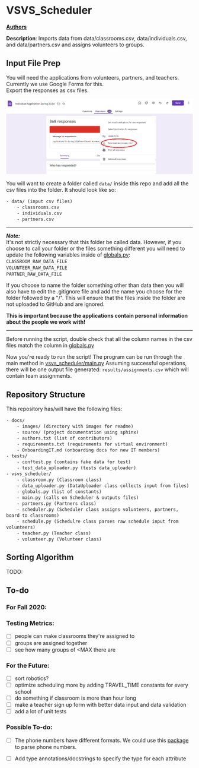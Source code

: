 # VSVS_Scheduler

[**Authors**](docs/authors.txt) 

**Description**: Imports data from data/classrooms.csv, data/individuals.csv, and data/partners.csv and assigns
 volunteers to groups. 

## Input File Prep
You will need the applications from volunteers, partners, and teachers. 
Currently we use Google Forms for this. 
\
Export the responses as csv files.

![csv_file_download](docs/images/csv_download.png)

You will want to create a folder called `data/` inside this repo and add all the csv files into the folder. It should look like so:
```
- data/ (input csv files)
    - classrooms.csv
    - individuals.csv
    - partners.csv
```
---
***Note:*** \
It's not strictly necessary that this folder be called data.
However, if you choose to call your folder or the files something different you will need to update the following variables inside of [globals.py](vsvs_scheduler/globals.py):\
`CLASSROOM_RAW_DATA_FILE` 
\
`VOLUNTEER_RAW_DATA_FILE`
\
`PARTNER_RAW_DATA_FILE`

If you choose to name the folder something other than data then you will
also have to edit the .gitignore file and add the name you choose for the folder followed by a "/". 
This will ensure that the files inside the folder are not uploaded to GitHub and are ignored. 

**This is important because the applications contain personal information about the people we work with!**  

----

Before running the script, double check that all the column names in the csv files match the column in [globals.py](vsvs_scheduler/globals.py)

Now you're ready to run the script!
The program can be run through the main method in
 [vsvs_scheduler/main.py](vsvs_scheduler/main.py) 
 Assuming successful operations, there will be one output file generated: `results/assignments.csv` which will contain team assignments. 

 
## Repository Structure

This repository has/will have the following files:
```
- docs/
    - images/ (directory with images for readme)
    - source/ (project documentation using sphinx)
    - authors.txt (list of contributors)
    - requirements.txt (requirements for virtual environment)
    - OnboardingIT.md (onboarding docs for new IT members)
- tests/
    - conftest.py (contains fake data for test)
    - test_data_uploader.py (tests data_uploader)
- vsvs_scheduler/
    - classroom.py (Classroom class)
    - data_uploader.py (DataUploader class collects input from files)
    - globals.py (list of constants)
    - main.py (calls on Scheduler & outputs files)
    - partners.py (Partners class)
    - scheduler.py (Scheduler class assigns volunteers, partners, board to classrooms)
    - schedule.py (Schedulre class parses raw schedule input from volunteers)
    - teacher.py (Teacher class)
    - volunteer.py (Volunteer class) 
```
 
 
## Sorting Algorithm

TODO:

## To-do
 
### For Fall 2020:

### Testing Metrics:
- [ ] people can make classrooms they're assigned to
- [ ] groups are assigned together
- [ ] see how many groups of <MAX there are

### For the Future:

- [ ] sort robotics?
- [ ] optimize scheduling more by adding TRAVEL_TIME constants for every school
- [ ] do something if classroom is more than hour long
- [ ] make a teacher sign up form with better data input and data validation
- [ ] add a lot of unit tests

### Possible To-do:
- [ ] The phone numbers have different formats. We could use this [package](https://pypi.org/project/phonenumbers/) to parse phone numbers.
- [ ] Add type annotations/docstrings to specify the type for each attribute
 
 
